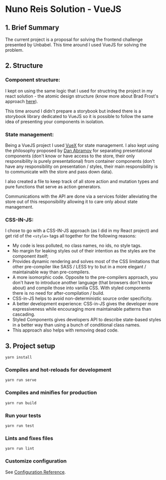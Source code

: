 # Nuno Reis Solution - VueJS

## 1. Brief Summary
The current project is a proposal for solving the frontend challenge presented by Unbabel. This time around I used VueJS for solving the problem.

## 2. Structure

### Component structure:
I kept on using the same logic that I used for structring the project in my react solution - the atomic design structure (know more about Brad Frost's approach [here](http://atomicdesign.bradfrost.com/)).

This time around I didn't prepare a storybook but indeed there is a storybook library dedicated to VueJS so it is possible to follow the same idea of presenting your components in isolation.

### State management:
Being a VueJS project I used [VueX](https://vuex.vuejs.org/) for state management. I also kept using the philosophy proposed by [Dan Abramov](https://medium.com/@dan_abramov/smart-and-dumb-components-7ca2f9a7c7d0) for separating presentational components (don't know or have access to the store, their only responsibility is purely presentational) from container components (don't have any responsibility on presentation / styles, their main responsibility is to communicate with the store and pass down data).

I also created a file to keep track of all store action and mutation types and pure functions that serve as action generators.

Communications with the API are done via a services folder alleviating the store out of this responsibility allowing it to care only about state management.

### CSS-IN-JS:
I chose to go with a CSS-IN-JS approach (as I did in my React project) and get rid of the `<style>` tags all together for the following reasons:

- My code is less polluted, no class names, no ids, no style tags.
- No margin for leaking styles out of their intention as the styles are the component itself;
- Provides dynamic rendering and solves most of the CSS limitations that other pre-compiler like SASS / LESS try to but in a more elegant / maintainable way than pre-compilers.
- A more isomorphic code. Opposite to the pre-compilers approach, you don't have to introduce another language (that browsers don't know about) and compile those into vanilla CSS. With styled components there is no need for after-compilation / build.
- CSS-in-JS helps to avoid non-deterministic source order specificity.
- A better development experience: CSS-in-JS gives the developer more expressiveness while encouraging more maintainable patterns than cascading.
- Styled Components gives developers API to describe state-based styles in a better way than using a bunch of conditional class names.
- This approach also helps with removing dead code.


## 3. Project setup
```
yarn install
```

### Compiles and hot-reloads for development
```
yarn run serve
```

### Compiles and minifies for production
```
yarn run build
```

### Run your tests
```
yarn run test
```

### Lints and fixes files
```
yarn run lint
```

### Customize configuration
See [Configuration Reference](https://cli.vuejs.org/config/).
